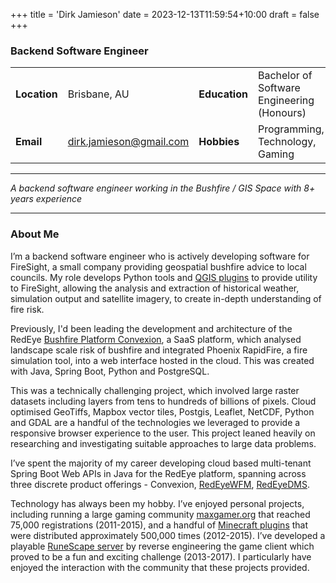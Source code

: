 +++
title = 'Dirk Jamieson'
date = 2023-12-13T11:59:54+10:00
draft = false
+++

### Backend Software Engineer

|  |  |  |  |
| ------------ | ---------------------------| ---------------- | ------------------------------------------ |
| **Location** | Brisbane, AU               | **Education**    | Bachelor of Software Engineering (Honours) |
| **Email**    | dirk.jamieson@gmail.com    | **Hobbies**      | Programming, Technology, Gaming            |

---

_A backend software engineer working in the Bushfire / GIS Space with 8+ years experience_

---

### About Me
I’m a backend software engineer who is actively developing software for FireSight, a small company providing geospatial 
bushfire advice to local councils. My role develops Python tools and [QGIS plugins](/projects/historisk/) to provide 
utility to FireSight, allowing the analysis and extraction of historical weather, simulation output and satellite 
imagery, to create in-depth understanding of fire risk.

Previously, I'd been leading the development and architecture of the RedEye [Bushfire Platform Convexion](/projects/convexion/), 
a SaaS platform, which analysed landscape scale risk of bushfire and integrated Phoenix RapidFire, a fire simulation tool, 
into a web interface hosted in the cloud. This was created with Java, Spring Boot, Python and PostgreSQL.

This was a technically challenging project, which involved large raster datasets including layers from tens to hundreds 
of billions of pixels. Cloud optimised GeoTiffs, Mapbox vector tiles, Postgis, Leaflet, NetCDF, Python and GDAL are a 
handful of the technologies we leveraged to provide a responsive browser experience to the user. This project leaned 
heavily on researching and investigating suitable approaches to large data problems.

I’ve spent the majority of my career developing cloud based multi-tenant Spring Boot Web APIs in Java for the RedEye 
platform, spanning across three discrete product offerings - Convexion, [RedEyeWFM](/projects/workforce_mobility/), 
[RedEyeDMS](/projects/document_management/).

Technology has always been my hobby. I’ve enjoyed personal projects, including running a large gaming community 
[maxgamer.org](/projects/maxgamer/) that reached 75,000 registrations (2011-2015), and a handful of 
[Minecraft plugins](/projects/bukkit/) that were distributed approximately 500,000 times (2012-2015). I’ve developed a 
playable [RuneScape server](/projects/runescape/) by reverse engineering the game client which proved to be a fun and 
exciting challenge (2013-2017). I particularly have enjoyed the interaction with the community that these projects 
provided.
